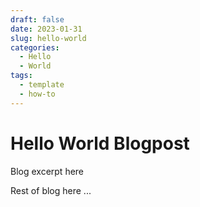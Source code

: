 ```yaml
---
draft: false
date: 2023-01-31
slug: hello-world
categories:
  - Hello
  - World
tags:
  - template
  - how-to
---
```

# Hello World Blogpost

Blog excerpt here

<!-- more -->

Rest of blog here
...